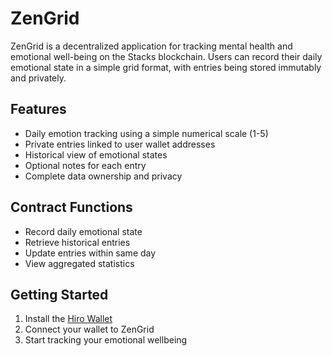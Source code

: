 # ZenGrid

ZenGrid is a decentralized application for tracking mental health and emotional well-being on the Stacks blockchain. Users can record their daily emotional state in a simple grid format, with entries being stored immutably and privately.

## Features

- Daily emotion tracking using a simple numerical scale (1-5)
- Private entries linked to user wallet addresses
- Historical view of emotional states
- Optional notes for each entry
- Complete data ownership and privacy

## Contract Functions

- Record daily emotional state
- Retrieve historical entries
- Update entries within same day
- View aggregated statistics

## Getting Started

1. Install the [Hiro Wallet](https://wallet.hiro.so/)
2. Connect your wallet to ZenGrid
3. Start tracking your emotional wellbeing